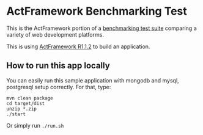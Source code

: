 # ActFramework Benchmarking Test

This is the ActFramework portion of a [benchmarking test suite](../) comparing a variety of web development platforms.

This is using [ActFramework R1.1.2](http://actframework.org) to build an application.

## How to run this app locally

You can easily run this sample application with mongodb and mysql, postgresql setup correctly.
For that, type:

```
mvn clean package
cd target/dist
unzip *.zip
./start
```

Or simply run `./run.sh`
    


